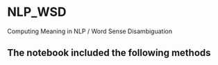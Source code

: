 # NLP_WSD
Computing Meaning in NLP / Word Sense Disambiguation

## The notebook included the following methods
